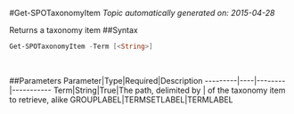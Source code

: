 #Get-SPOTaxonomyItem
*Topic automatically generated on: 2015-04-28*

Returns a taxonomy item
##Syntax
```powershell
Get-SPOTaxonomyItem -Term [<String>]
```
&nbsp;

##Parameters
Parameter|Type|Required|Description
---------|----|--------|-----------
Term|String|True|The path, delimited by | of the taxonomy item to retrieve, alike GROUPLABEL|TERMSETLABEL|TERMLABEL
